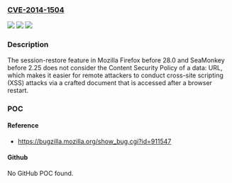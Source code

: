 ### [CVE-2014-1504](https://cve.mitre.org/cgi-bin/cvename.cgi?name=CVE-2014-1504)
![](https://img.shields.io/static/v1?label=Product&message=n%2Fa&color=blue)
![](https://img.shields.io/static/v1?label=Version&message=n%2Fa&color=blue)
![](https://img.shields.io/static/v1?label=Vulnerability&message=n%2Fa&color=brighgreen)

### Description

The session-restore feature in Mozilla Firefox before 28.0 and SeaMonkey before 2.25 does not consider the Content Security Policy of a data: URL, which makes it easier for remote attackers to conduct cross-site scripting (XSS) attacks via a crafted document that is accessed after a browser restart.

### POC

#### Reference
- https://bugzilla.mozilla.org/show_bug.cgi?id=911547

#### Github
No GitHub POC found.

